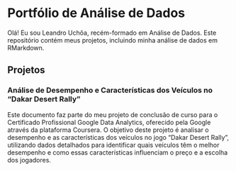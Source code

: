 # Portfólio de Análise de Dados

Olá! Eu sou Leandro Uchôa, recém-formado em Análise de Dados.
Este repositório contém meus projetos, incluindo minha análise de dados em RMarkdown.

## Projetos

### Análise de Desempenho e Características dos Veículos no “Dakar Desert Rally”
Este documento faz parte do meu projeto de conclusão de curso para o Certificado Profissional Google Data Analytics, oferecido pela Google através da plataforma Coursera. O objetivo deste projeto é analisar o desempenho e as características dos veículos no jogo “Dakar Desert Rally”, utilizando dados detalhados para identificar quais veículos têm o melhor desempenho e como essas características influenciam o preço e a escolha dos jogadores.
